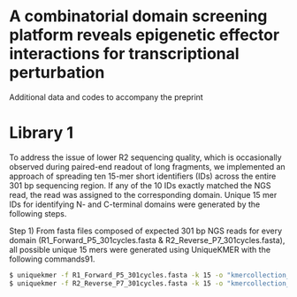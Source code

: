# A combinatorial domain screening platform reveals epigenetic effector interactions for transcriptional perturbation

Additional data and codes to accompany the preprint 


# Library 1


To address the issue of lower R2 sequencing quality, which is occasionally observed during paired-end readout of long fragments, we implemented an approach of spreading ten 15-mer short identifiers (IDs) across the entire 301 bp sequencing region. If any of the 10 IDs exactly matched the NGS read, the read was assigned to the corresponding domain. Unique 15 mer IDs for identifying N- and C-terminal domains were generated by the following steps. 


Step 1) From fasta files composed of expected 301 bp NGS reads for every domain (R1_Forward_P5_301cycles.fasta & R2_Reverse_P7_301cycles.fasta), all possible unique 15 mers were generated using UniqueKMER with the following commands91. 


```bash
$ uniquekmer -f R1_Forward_P5_301cycles.fasta -k 15 -o "kmercollection_R1"
$ uniquekmer -f R2_Reverse_P7_301cycles.fasta -k 15 -o "kmercollection_R2"
```

